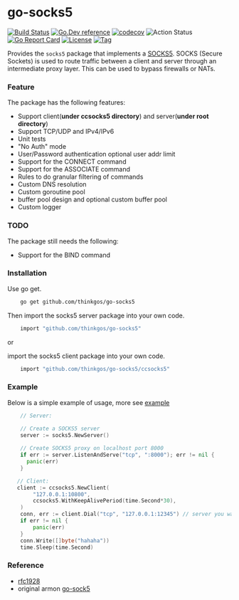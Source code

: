 # go-socks5 

[![Build Status](https://travis-ci.org/thinkgos/go-socks5.svg?branch=master)](https://travis-ci.org/thinkgos/go-socks5)
[![Go.Dev reference](https://img.shields.io/badge/go.dev-reference-blue?logo=go&logoColor=white)](https://pkg.go.dev/github.com/thinkgos/go-socks5?tab=doc)
[![codecov](https://codecov.io/gh/thinkgos/go-socks5/branch/master/graph/badge.svg)](https://codecov.io/gh/thinkgos/go-socks5)
![Action Status](https://github.com/thinkgos/go-socks5/workflows/Go/badge.svg)
[![Go Report Card](https://goreportcard.com/badge/github.com/thinkgos/go-socks5)](https://goreportcard.com/report/github.com/thinkgos/go-socks5)
[![License](https://img.shields.io/github/license/thinkgos/go-socks5)](https://github.com/thinkgos/go-socks5/raw/master/LICENSE)
[![Tag](https://img.shields.io/github/v/tag/thinkgos/go-socks5)](https://github.com/thinkgos/go-socks5/tags)

Provides the `socks5` package that implements a [SOCKS5](http://en.wikipedia.org/wiki/SOCKS).
SOCKS (Secure Sockets) is used to route traffic between a client and server through
an intermediate proxy layer. This can be used to bypass firewalls or NATs.

### Feature


The package has the following features:
- Support client(**under ccsocks5 directory**) and server(**under root directory**)
- Support TCP/UDP and IPv4/IPv6
- Unit tests
- "No Auth" mode
- User/Password authentication optional user addr limit
- Support for the CONNECT command
- Support for the ASSOCIATE command
- Rules to do granular filtering of commands
- Custom DNS resolution
- Custom goroutine pool
- buffer pool design and optional custom buffer pool
- Custom logger

### TODO

The package still needs the following:
- Support for the BIND command

### Installation

Use go get.
```bash
    go get github.com/thinkgos/go-socks5
```

Then import the socks5 server package into your own code.

```bash
    import "github.com/thinkgos/go-socks5"
```

or  
 
import the socks5 client package into your own code.

```bash
    import "github.com/thinkgos/go-socks5/ccsocks5"
```

### Example

Below is a simple example of usage, more see [example](https://github.com/thinkgos/go-socks5/tree/master/_example)


```go
    // Server: 

    // Create a SOCKS5 server
    server := socks5.NewServer()
    
    // Create SOCKS5 proxy on localhost port 8000
    if err := server.ListenAndServe("tcp", ":8000"); err != nil {
      panic(err)
    }
```

```go
   // Client: 
   client := ccsocks5.NewClient(
    	"127.0.0.1:10800",
    	ccsocks5.WithKeepAlivePeriod(time.Second*30),
    )
    conn, err := client.Dial("tcp", "127.0.0.1:12345") // server you want to visitor
    if err != nil {
    	panic(err)
    }
    conn.Write([]byte("hahaha"))
    time.Sleep(time.Second)
```

### Reference
- [rfc1928](https://www.ietf.org/rfc/rfc1928.txt) 
- original armon [go-sock5](https://github.com/armon/go-socks5)  